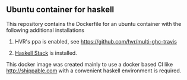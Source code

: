 Ubuntu container for haskell
----------------------------

This repository contains the Dockerfile for an ubuntu container with
the following additional installations

1. HVR's ppa is enabled, see <https://github.com/hvr/multi-ghc-travis>

2. [Haskell Stack][stack] is installed.

This docker image was created mainly to use a docker based CI like
http://shippable.com with a convenient haskell environment is
required.

[stack]: <https://docs.haskellstack.org/> "The Haskell Stack"
